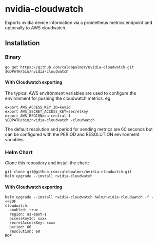 # nvidia-cloudwatch
Exports nvidia device information via a prometheus metrics endpoint and optionally to AWS cloudwatch.

## Installation

### Binary

	go get https://github.com/calebpalmer/nvidia-cloudwatch.git
	$GOPATH/bin/nvidia-cloudwatch

#### With Cloudwatch exporting
The typical AWS environment variables are used to configure the environment for pushing the cloudwatch metrics.  eg:

	export AWS_ACCESS_KEY_ID=keyid
	export AWS_SECRET_ACCESS_KEY=secretkey
	export AWS_REGION=ca-central-1
	$GOPATH/bin/nvidia-cloudwatch -cloudwatch

The default resolution and period for sending metrics are 60 seconds but can be configured with the PERIOD and RESOLUTION environment variables.

### Helm Chart
Clone this repository and install the chart:

	git clone git@github.com:calebpalmer/nvidia-cloudwatch.git
	helm upgrade --install nvidia-cloudwatch

#### With Cloudwatch exporting

	helm upgrade --install nvidia-cloudwatch helm/nvidia-cloudwatch -f - <<EOF
	cloudwatch:
	  enabled: true
	  region: us-east-1
	  accessKeyId: xxxx
	  secretAccessKey: xxxx
	  period: 60
	  resolution: 60
	EOF
